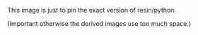 This image is just to pin the exact version of resin/python.

(Important otherwise the derived images use too much space.)
